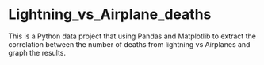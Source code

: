 # Lightning_vs_Airplane_deaths
This is a Python data project that using Pandas and Matplotlib to extract the correlation between the number of deaths from lightning vs Airplanes and graph the results. 
